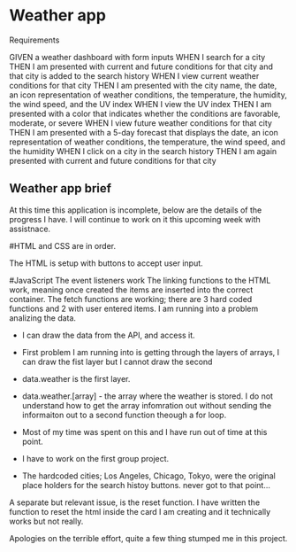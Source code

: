# Weather app

Requirements

GIVEN a weather dashboard with form inputs
WHEN I search for a city
THEN I am presented with current and future conditions for that city and that city is added to the search history
WHEN I view current weather conditions for that city
THEN I am presented with the
city name,
the date,
an icon representation of weather conditions,
the temperature,
the humidity,
the wind speed,
and the UV index
WHEN I view the UV index
THEN I am presented with a color that indicates whether the conditions are favorable, moderate, or severe
WHEN I view future weather conditions for that city
THEN I am presented with a
5-day forecast that displays
the date,
an icon representation of weather conditions,
the temperature,
the wind speed,
and the humidity
WHEN I click on a city in the search history
THEN I am again presented with current and future conditions for that city

## Weather app brief

At this time this application is incomplete, below are the details of the progress I have. I will continue to work on it this upcoming week with assistnace.

#HTML and CSS are in order.

The HTML is setup with buttons to accept user input.

#JavaScript
The event listeners work
The linking functions to the HTML work, meaning once created the items are inserted into the correct container.
The fetch functions are working; there are 3 hard coded functions and 2 with user entered items.
I am running into a problem analizing the data.

- I can draw the data from the API, and access it.
- First problem I am running into is getting through the layers of arrays, I can draw the fist layer but I cannot draw the second
- data.weather is the first layer.
- data.weather.[array] - the array where the weather is stored. I do not understand how to get the array infomration out without sending the informaiton out to a second function theough a for loop.
- Most of my time was spent on this and I have run out of time at this point.
- I have to work on the first group project.

- The hardcoded cities; Los Angeles, Chicago, Tokyo, were the original place holders for the search histoy buttons. never got to that point...

A separate but relevant issue, is the reset function.
I have written the function to reset the html inside the card I am creating and it technically works but not really.

Apologies on the terrible effort, quite a few thing stumped me in this project.
